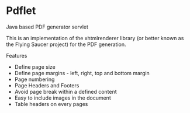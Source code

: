 # Pdflet
Java based PDF generator servlet

This is an implementation of the xhtmlrenderer library (or better known as the Flying Saucer project) for the PDF generation.  

Features

* Define page size
* Define page margins - left, right, top and bottom margin
* Page numbering
* Page Headers and Footers
* Avoid page break within a defined content
* Easy to include images in the document
* Table headers on every pages


